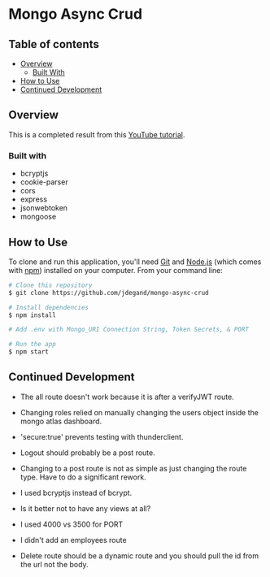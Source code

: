 # Mongo Async Crud

## Table of contents

- [Overview](#overview)
  - [Built With](#built-with)
- [How to Use](#how-to-use)
- [Continued Development](#continued-development)

## Overview

This is a completed result from this [YouTube tutorial](https://www.youtube.com/watch?v=f2EqECiTBL8&list=PL0Zuz27SZ-6PFkIxaJ6Xx_X46avTM1aYw). 

### Built with

- bcryptjs
- cookie-parser
- cors
- express
- jsonwebtoken
- mongoose

## How to Use

To clone and run this application, you'll need [Git](https://git-scm.com) and [Node.js](https://nodejs.org/en/download/) (which comes with [npm](http://npmjs.com)) installed on your computer. From your command line:

```bash
# Clone this repository
$ git clone https://github.com/jdegand/mongo-async-crud

# Install dependencies
$ npm install

# Add .env with Mongo_URI Connection String, Token Secrets, & PORT

# Run the app
$ npm start
```

## Continued Development

- The all route doesn't work because it is after a verifyJWT route.  

- Changing roles relied on manually changing the users object inside the mongo atlas dashboard.   

- 'secure:true' prevents testing with thunderclient.   

- Logout should probably be a post route.

- Changing to a post route is not as simple as just changing the route type.  Have to do a significant rework.  

- I used bcryptjs instead of bcrypt.

- Is it better not to have any views at all?

- I used 4000 vs 3500 for PORT

- I didn't add an employees route

- Delete route should be a dynamic route and you should pull the id from the url not the body.  
